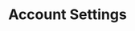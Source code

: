 ---
title: "Account Settings"
weight: 6
_build:
  list: always
  publishResources: true
  render: never
---